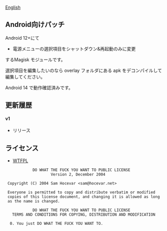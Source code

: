 [English](./README-EN.md)
## Android向けパッチ
Android 12+にて

* 電源メニューの選択項目をシャットダウン&再起動のみに変更

するMagisk モジュールです。

選択項目を編集したいのなら overlay フォルダにある apk をデコンパイルして編集してください。

Android 14 で動作確認済みです。

## 更新履歴

#### v1
* リリース

## ライセンス

- [WTFPL](http://www.wtfpl.net/)

```
            DO WHAT THE FUCK YOU WANT TO PUBLIC LICENSE
                    Version 2, December 2004

 Copyright (C) 2004 Sam Hocevar <sam@hocevar.net>

 Everyone is permitted to copy and distribute verbatim or modified
 copies of this license document, and changing it is allowed as long
 as the name is changed.

            DO WHAT THE FUCK YOU WANT TO PUBLIC LICENSE
   TERMS AND CONDITIONS FOR COPYING, DISTRIBUTION AND MODIFICATION

  0. You just DO WHAT THE FUCK YOU WANT TO.
```
